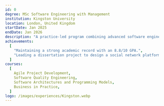 ```yaml
---
id: 0
degree: MSc Software Engineering with Management
institution: Kingston University
location: London, United Kingdom
startDate: Jan 2025
endDate: Jan 2026
description: "A practice-led program combining advanced software engineering principles with agile project management and business strategy."
achievements:
  [
    "Maintaining a strong academic record with an 8.8/10 GPA.",
    "Leading a dissertation project to design a social network platform aimed at improving student engagement at KU.",
  ]
courses:
  [
    Agile Project Development,
    Software Quality Engineering,
    Software Architectures and Programming Models,
    Business in Practice,
  ]
logo: /images/experiences/Kingston.webp
---
```

